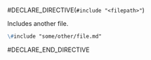 #DECLARE_DIRECTIVE(`#include "<filepath>"`)

Includes another file.
```md
\#include "some/other/file.md"
```

#DECLARE_END_DIRECTIVE
